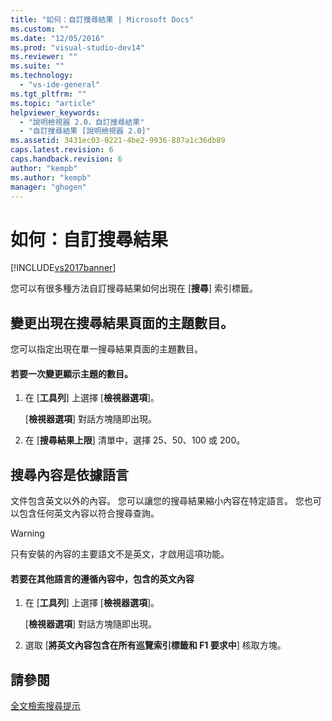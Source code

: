 ```yaml
---
title: "如何：自訂搜尋結果 | Microsoft Docs"
ms.custom: ""
ms.date: "12/05/2016"
ms.prod: "visual-studio-dev14"
ms.reviewer: ""
ms.suite: ""
ms.technology: 
  - "vs-ide-general"
ms.tgt_pltfrm: ""
ms.topic: "article"
helpviewer_keywords: 
  - "說明檢視器 2.0，自訂搜尋結果"
  - "自訂搜尋結果 [說明檢視器 2.0]"
ms.assetid: 3431ec03-0221-4be2-9936-887a1c36db89
caps.latest.revision: 6
caps.handback.revision: 6
author: "kempb"
ms.author: "kempb"
manager: "ghogen"
---
```

# 如何：自訂搜尋結果
[!INCLUDE[vs2017banner](../code-quality/includes/vs2017banner.md)]

您可以有很多種方法自訂搜尋結果如何出現在 \[**搜尋**\] 索引標籤。  
  
## 變更出現在搜尋結果頁面的主題數目。  
 您可以指定出現在單一搜尋結果頁面的主題數目。  
  
#### 若要一次變更顯示主題的數目。  
  
1.  在 \[**工具列**\] 上選擇 \[**檢視器選項**\]。  
  
     \[**檢視器選項**\] 對話方塊隨即出現。  
  
2.  在 \[**搜尋結果上限**\] 清單中，選擇 25、50、100 或 200。  
  
## 搜尋內容是依據語言  
 文件包含英文以外的內容。  您可以讓您的搜尋結果縮小內容在特定語言。  您也可以包含任何英文內容以符合搜尋查詢。  
  
> [!WARNING]
>  只有安裝的內容的主要語文不是英文，才啟用這項功能。  
  
#### 若要在其他語言的遵循內容中，包含的英文內容  
  
1.  在 \[**工具列**\] 上選擇 \[**檢視器選項**\]。  
  
     \[**檢視器選項**\] 對話方塊隨即出現。  
  
2.  選取 \[**將英文內容包含在所有巡覽索引標籤和 F1 要求中**\] 核取方塊。  
  
## 請參閱  
 [全文檢索搜尋提示](../ide/full-text-search-tips.md)